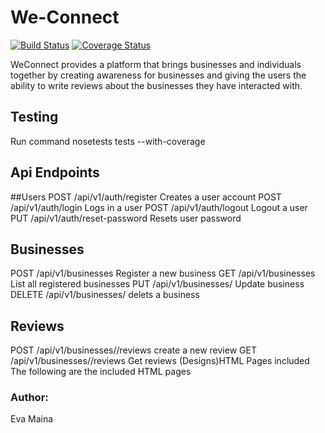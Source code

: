 # We-Connect
[![Build Status](https://travis-ci.org/evamaina/We-Connect.svg?branch=Challenge2)](https://travis-ci.org/evamaina/We-Connect)
[![Coverage Status](https://coveralls.io/repos/github/evamaina/We-Connect/badge.svg?branch=master)](https://coveralls.io/github/evamaina/We-Connect?branch=master)

WeConnect provides a platform that brings businesses and individuals together by creating awareness for businesses and giving the users the ability to write reviews about the businesses they have interacted with.



## Testing
Run command nosetests tests --with-coverage

## Api Endpoints
##Users
POST /api/v1/auth/register Creates a user account
POST /api/v1/auth/login Logs in a user
POST /api/v1/auth/logout Logout a user
PUT /api/v1/auth/reset-password Resets user password
## Businesses
POST /api/v1/businesses Register a new business
GET /api/v1/businesses List all registered businesses
PUT /api/v1/businesses/<businessId> Update business
DELETE /api/v1/businesses/<businessId> delets a business
## Reviews
POST /api/v1/businesses/<businessId>/reviews create a new review
GET /api/v1/businesses/<businessId>/reviews Get reviews
(Designs)HTML Pages included
The following are the included HTML pages


### Author:

Eva Maina








